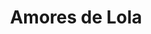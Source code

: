 ---
title: "Amores de Lola"
url: /ciudad-autonoma-de-buenos-aires/amores-de-lola/
shop: Kleidung
---